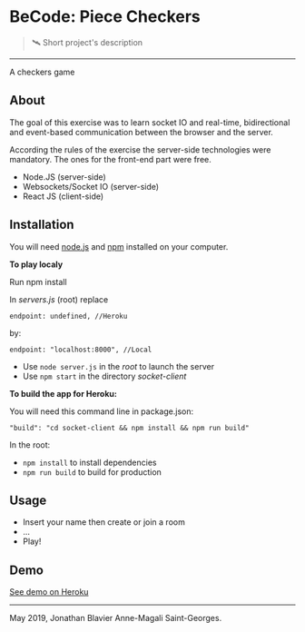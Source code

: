 # BeCode: Piece Checkers

> 🛰️ Short project's description

* * * 
A checkers game

## About
The goal of this exercise was to learn socket IO and real-time, bidirectional and event-based communication between the browser and the server.

According the rules of the exercise the server-side technologies were mandatory. The ones for the front-end part were free.

* Node.JS (server-side)
* Websockets/Socket IO (server-side)
* React JS (client-side)

## Installation

You will need [node.js](https://nodejs.org/en/) and [npm](https://www.npmjs.com/) installed on your computer.

**To play localy**

Run npm install

In *servers.js* (root) replace

`endpoint: undefined, //Heroku`

by:

`endpoint: "localhost:8000", //Local`

* Use `node server.js` in the *root* to launch the server
* Use `npm start` in the directory *socket-client*

**To build the app for Heroku:**

You will need this command line in package.json:

`"build": "cd socket-client && npm install && npm run build"`

In the root:
* `npm install` to install dependencies
* `npm run build` to build for production

## Usage 

* Insert your name then create or join a room
* ...
* Play!
## Demo

[See demo on Heroku](https://onepiececheckers.herokuapp.com/)
* * *

May 2019, Jonathan Blavier Anne-Magali Saint-Georges.
